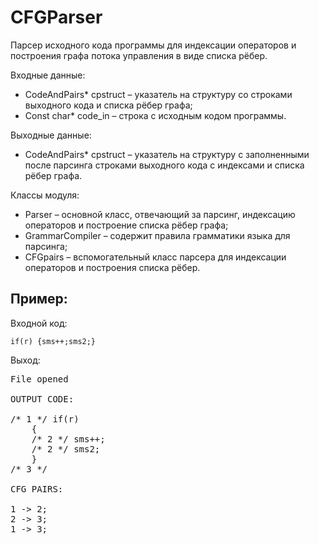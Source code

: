 # CFGParser

Парсер исходного кода программы для индексации операторов и построения графа потока управления в виде списка рёбер.

Входные данные:
- CodeAndPairs* cpstruct – указатель на структуру со строками выходного кода и списка рёбер графа;
- Const char* code_in – строка с исходным кодом программы.

Выходные данные:
- CodeAndPairs* cpstruct – указатель на структуру с заполненными после парсинга строками выходного кода с индексами и списка рёбер графа.

Классы модуля:
- Parser – основной класс, отвечающий за парсинг, индексацию операторов и построение списка рёбер графа;
- GrammarCompiler – содержит правила грамматики языка для парсинга;
- CFGpairs – вспомогательный класс парсера для индексации операторов и построения списка рёбер.	


## Пример:

Входной код:
<pre><code>if(r) {sms++;sms2;}</code></pre>

Выход:
<pre>
File opened

OUTPUT CODE:

/* 1 */ if(r)
	{
	/* 2 */ sms++;
	/* 2 */ sms2;
	}
/* 3 */

CFG PAIRS:

1 -> 2;
2 -> 3;
1 -> 3;
</pre>

